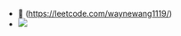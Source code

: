 - 👀 (https://leetcode.com/waynewang1119/)
- ![](https://komarev.com/ghpvc/?username=wayne-wang-1119&color=blue)
<!---
wayne-wang-1119/wayne-wang-1119 is a ✨ special ✨ repository because its `README.md` (this file) appears on your GitHub profile.
You can click the Preview link to take a look at your changes.
--->

